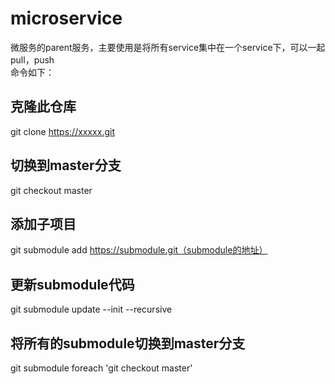# microservice 
微服务的parent服务，主要使用是将所有service集中在一个service下，可以一起pull，push<br>
命令如下：
## 克隆此仓库
git clone https://xxxxx.git
## 切换到master分支
git checkout master
## 添加子项目
git submodule add https://submodule.git（submodule的地址）
## 更新submodule代码
git submodule update --init --recursive
## 将所有的submodule切换到master分支
git submodule foreach 'git checkout master'
